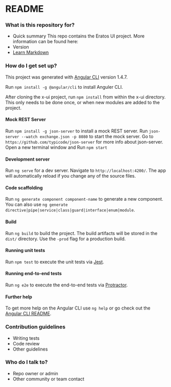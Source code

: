 # README #

### What is this repository for? ###

* Quick summary
This repo contains the Eratos UI project. More information can be found here:
* Version
* [Learn Markdown](https://bitbucket.org/tutorials/markdowndemo)

### How do I get set up? ###

This project was generated with [Angular CLI](https://github.com/angular/angular-cli) version 1.4.7.

Run `npm install -g @angular/cli` to install Anguler CLI.

After cloning the x-ui project, run `npm install` from within the x-ui directory.  This only needs to be done once, or when new modules are added to the project.

#### Mock REST Server

Run `npm install -g json-server` to install a mock REST server.
Run `json-server --watch exchange.json -p 8080` to start the mock server.  Go to `https://github.com/typicode/json-server` for more info about json-server.
Open a new terminal window and Run `npm start`

#### Development server

Run `ng serve` for a dev server. Navigate to `http://localhost:4200/`. The app will automatically reload if you change any of the source files.

#### Code scaffolding

Run `ng generate component component-name` to generate a new component. You can also use `ng generate directive|pipe|service|class|guard|interface|enum|module`.

#### Build

Run `ng build` to build the project. The build artifacts will be stored in the `dist/` directory. Use the `-prod` flag for a production build.

#### Running unit tests

Run `npm test` to execute the unit tests via [Jest](https://github.com/facebook/jest).

#### Running end-to-end tests

Run `ng e2e` to execute the end-to-end tests via [Protractor](http://www.protractortest.org/).

#### Further help

To get more help on the Angular CLI use `ng help` or go check out the [Angular CLI README](https://github.com/angular/angular-cli/blob/master/README.md).

### Contribution guidelines ###

* Writing tests
* Code review
* Other guidelines

### Who do I talk to? ###

* Repo owner or admin
* Other community or team contact
